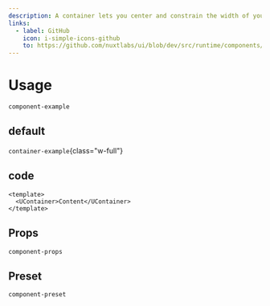 ```yaml
---
description: A container lets you center and constrain the width of your content.
links:
  - label: GitHub
    icon: i-simple-icons-github
    to: https://github.com/nuxtlabs/ui/blob/dev/src/runtime/components/layout/Container.vue
---
```


# Usage

`component-example`

## default

`container-example`{class="w-full"}

## code

```vue
<template>
  <UContainer>Content</UContainer>
</template>
```

## Props

`component-props`

## Preset

`component-preset`
